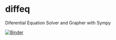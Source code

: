 # diffeq
Diferential Equation Solver and Grapher with Sympy 

[![Binder](https://mybinder.org/badge_logo.svg)](https://mybinder.org/v2/gh/ndharari/diffeq/HEAD?urlpath=https%3A%2F%2Fgithub.com%2Fndharari%2Fdiffeq%2Fblob%2Fmain%2Fdiffeq.ipynb)

